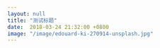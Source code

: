 ```yaml
---
layout: null
title: "测试标题"
date:  2018-03-24 21:32:00 +0800
image: "/image/edouard-ki-270914-unsplash.jpg"
---
```

